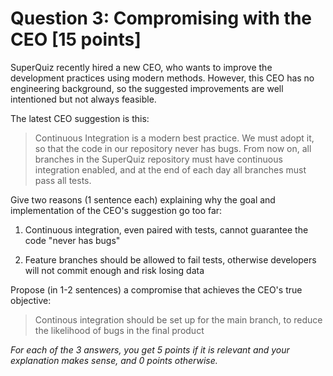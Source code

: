 # Question 3: Compromising with the CEO [15 points]

SuperQuiz recently hired a new CEO, who wants to improve the development practices using modern methods.
However, this CEO has no engineering background, so the suggested improvements are well intentioned but not always feasible.

The latest CEO suggestion is this:

> Continuous Integration is a modern best practice. We must adopt it, so that the code in our repository never has bugs.
> From now on, all branches in the SuperQuiz repository must have continuous integration enabled,
> and at the end of each day all branches must pass all tests.

Give two reasons (1 sentence each) explaining why the goal and implementation of the CEO's suggestion go too far:

1. Continuous integration, even paired with tests, cannot guarantee the code "never has bugs"

2. Feature branches should be allowed to fail tests, otherwise developers will not commit enough and risk losing data

Propose (in 1-2 sentences) a compromise that achieves the CEO's true objective:

> Continous integration should be set up for the main branch, to reduce the likelihood of bugs in the final product

_For each of the 3 answers, you get 5 points if it is relevant and your explanation makes sense, and 0 points otherwise._
